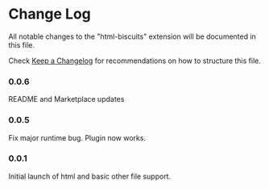 # Change Log

All notable changes to the "html-biscuits" extension will be documented in this file.

Check [Keep a Changelog](http://keepachangelog.com/) for recommendations on how to structure this file.

### 0.0.6

README and Marketplace updates

### 0.0.5

Fix major runtime bug. Plugin now works.

### 0.0.1

Initial launch of html and basic other file support.
